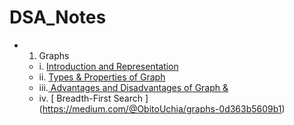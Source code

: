 # DSA_Notes
* 1. Graphs
  * i.  [Introduction and Representation](https://medium.com/@ObitoUchia/graphs-52a0cb25bfaa)
  * ii. [Types & Properties of Graph](https://medium.com/@ObitoUchia/graphs-51769163277d)
  * iii.[ Advantages and Disadvantages of Graph &  ](https://medium.com/@ObitoUchia/graphs-0d363b5609b1)
  * iv. [ Breadth-First Search ] (https://medium.com/@ObitoUchia/graphs-0d363b5609b1)
